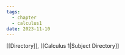 ```yaml
---
tags:
  - chapter
  - calculus1
date: 2023-11-10
---
```

[[Directory]], [[Calculus 1|Subject Directory]]
# 
## 
### 